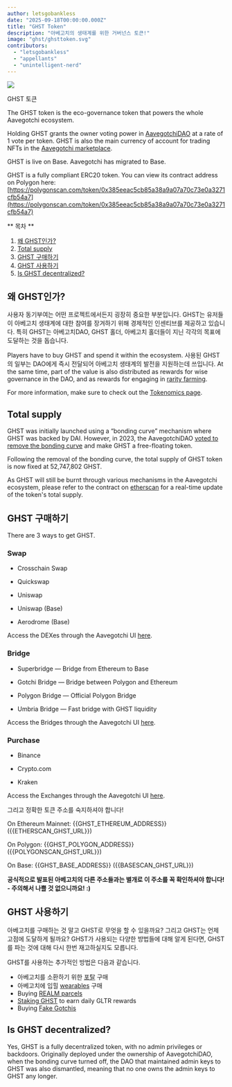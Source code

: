 ```yaml
---
author: letsgobankless
date: "2025-09-18T00:00:00.000Z"
title: "GHST Token"
description: "아베고치의 생태계를 위한 거버넌스 토큰!"
image: "ghst/ghsttoken.svg"
contributors:
  - "letsgobankless"
  - "appellants"
  - "unintelligent-nerd"
---
```


<div class="headerImageContainer">
<img class="headerImage" src="/ghst/ghst.gif">
<p class="headerImageText">GHST 토큰</p>
</div>

The GHST token is the eco-governance token that powers the whole Aavegotchi ecosystem.

Holding GHST grants the owner voting power in [AavegotchiDAO](/dao) at a rate of 1 vote per token. GHST is also the main currency of account for trading NFTs in the [Aavegotchi marketplace](/marketplace).

GHST is live on Base. Aavegotchi has migrated to Base.

GHST is a fully compliant ERC20 token. You can view its contract address on Polygon here: [https://polygonscan.com/token/0x385eeac5cb85a38a9a07a70c73e0a3271cfb54a7](https://polygonscan.com/token/0x385eeac5cb85a38a9a07a70c73e0a3271cfb54a7)

<div class="contentsBox">

** 목차 **

<ol>
<li><a href=#why-ghst>왜 GHST인가?</a></li>
<li><a href=#total-supply>Total supply</a></li>
<li><a href=#buying-ghst>GHST 구매하기</a></li>
<li><a href=#using-ghst>GHST 사용하기</a></li>
<li><a href=#is-ghst-decentralized->Is GHST decentralized?</a></li>
</ol>

</div>

## 왜 GHST인가?


사용자 동기부여는 어떤 프로젝트에서든지 굉장히 중요한 부분입니다. GHST는 유저들이 아베고치 생태계에 대한 참여를 장겨하기 위해 경제적인 인센티브를 제공하고 있습니다. 특히 GHST는 아베고치DAO, GHST 홀더, 아베고치 홀더들이 지닌 각각의 목표에 도달하는 것을 돕습니다.

Players have to buy GHST and spend it within the ecosystem. 사용된 GHST의 일부는 DAO에게 즉시 전달되어 아베고치 생태계의 발전을 지원하는데 쓰입니다. At the same time, part of the value is also distributed as rewards for wise governance in the DAO, and as rewards for engaging in [rarity farming](/rarity-farming).

For more information, make sure to check out the [Tokenomics page](/tokenomics).

## Total supply

GHST was initially launched using a “bonding curve” mechanism where GHST was backed by DAI. However, in 2023, the AavegotchiDAO [voted to remove the bonding curve](/aavegotchi-improvement-proposals-2023#close-the-ghst-bonding-curve) and make GHST a free-floating token.

Following the removal of the bonding curve, the total supply of GHST token is now fixed at 52,747,802 GHST.

As GHST will still be burnt through various mechanisms in the Aavegotchi ecosystem, please refer to the contract on [etherscan](https://etherscan.io/token/{{GHST_ETHEREUM_ADDRESS}}) for a real-time update of the token's total supply.

## GHST 구매하기

There are 3 ways to get GHST.

### Swap

- Crosschain Swap

- Quickswap

- Uniswap

- Uniswap (Base)

- Aerodrome (Base)

Access the DEXes through the Aavegotchi UI [here](https://dapp.aavegotchi.com/get-tokens?p=swap).

### Bridge

- Superbridge — Bridge from Ethereum to Base

- Gotchi Bridge — Bridge between Polygon and Ethereum

- Polygon Bridge — Official Polygon Bridge

- Umbria Bridge — Fast bridge with GHST liquidity

Access the Bridges through the Aavegotchi UI [here](https://dapp.aavegotchi.com/get-tokens?p=bridge).

### Purchase

- Binance

- Crypto.com

- Kraken

Access the Exchanges through the Aavegotchi UI [here](https://dapp.aavegotchi.com/get-tokens?p=purchase).

그리고 정확한 토큰 주소를 숙지하셔야 합니다!

On Ethereum Mainnet: {{GHST_ETHEREUM_ADDRESS}} ({{ETHERSCAN_GHST_URL}})

On Polygon: {{GHST_POLYGON_ADDRESS}} ({{POLYGONSCAN_GHST_URL}})

On Base: {{GHST_BASE_ADDRESS}} ({{BASESCAN_GHST_URL}})

**공식적으로 발표된 아베고치의 다른 주소들과는 별개로 이 주소를 꼭 확인하셔야 합니다! - 주의해서 나쁠 것 없으니까요! :)**

## GHST 사용하기

아베고치를 구매하는 것 말고 GHST로 무엇을 할 수 있을까요? 그리고 GHST는 언제 고점에 도달하게 될까요? GHST가 사용되는 다양한 방법들에 대해 알게 된다면, GHST를 파는 것에 대해 다시 한번 재고하실지도 모릅니다.

GHST를 사용하는 추가적인 방법은 다음과 같습니다.

- 아베고치를 소환하기 위한 [포탈](/portals) 구매
- 아베고치에 입힐 [wearables](/wearables) 구매
- Buying [REALM parcels](/gotchiverse)
- [Staking GHST](/staking) to earn daily GLTR rewards
- Buying [Fake Gotchis](https://www.fakegotchis.com/)

## Is GHST decentralized?

Yes, GHST is a fully decentralized token, with no admin privileges or backdoors. Originally deployed under the ownership of AavegotchiDAO, when the bonding curve turned off, the DAO that maintained admin keys to GHST was also dismantled, meaning that no one owns the admin keys to GHST any longer.
